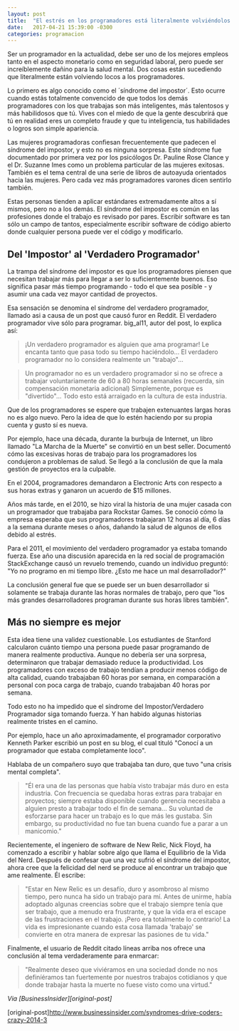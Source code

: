 ```yaml
---
layout: post
title:  "El estrés en los programadores está literalmente volviéndolos locos"
date:   2017-04-21 15:39:00 -0300
categories: programacion
---
```

Ser un programador en la actualidad, debe ser uno de los mejores empleos tanto en el aspecto monetario como en seguridad laboral, pero puede ser increíblemente dañino para la salud mental. Dos cosas están sucediendo que literalmente están volviendo locos a los programadores.

Lo primero es algo conocido como el ´síndrome del impostor´. Esto ocurre cuando estás totalmente convencido de que todos los demás programadores con los que trabajas son más inteligentes, más talentosos y más habilidosos que tú. Vives con el miedo de que la gente descubrirá que tú en realidad eres un completo fraude y que tu inteligencia, tus habilidades o logros son simple apariencia.

Las mujeres programadoras confiesan frecuentemente que padecen el síndrome del impostor, y esto no es ninguna sorpresa. Este síndrome fue documentado por primera vez por los psicólogos Dr. Pauline Rose Clance y el Dr. Suzanne Imes como un problema particular de las mujeres exitosas. También es el tema central de una serie de libros de autoayuda orientados hacia las mujeres. Pero cada vez más programadores varones dicen sentirlo también.

Estas personas tienden a aplicar estándares extremadamente altos a sí mismos, pero no a los demás. El síndrome del impostor es común en las profesiones donde el trabajo es revisado por pares. Escribir software es tan sólo un campo de tantos, especialmente escribir software de código abierto donde cualquier persona puede ver el código y modificarlo.



## Del 'Impostor' al 'Verdadero Programador'

La trampa del síndrome del impostor es que los programadores piensen que necesitan trabajar más para llegar a ser lo suficientemente buenos. Eso significa pasar más tiempo programando - todo el que sea posible - y asumir una cada vez mayor cantidad de proyectos.

Esa sensación se denomina el síndrome del verdadero programador, llamado asi a causa de un post que causó furor en Reddit. El verdadero programador vive sólo para programar. big_al11, autor del post, lo explica así:

> ¡Un verdadero programador es alguien que ama programar! Le encanta tanto que pasa todo su tiempo haciéndolo... El verdadero programador no lo considera realmente un "trabajo"...

> Un programador no es un verdadero programador si no se ofrece a trabajar voluntariamente de 60 a 80 horas semanales (recuerda, sin compensación monetaria adicional) Simplemente, porque es "divertido"... Todo esto está arraigado en la cultura de esta industria.

Que de los programadores se espere que trabajen extenuantes largas horas no es algo nuevo. Pero la idea de que lo estén haciendo por su propia cuenta y gusto sí es nueva.

Por ejemplo, hace una década, durante la burbuja de Internet, un libro llamado "La Marcha de la Muerte" se convirtió en un best seller. Documentó cómo las excesivas horas de trabajo para los programadores los condujeron a problemas de salud. Se llegó a la conclusión de que la mala gestión de proyectos era la culpable.

En el 2004, programadores demandaron a Electronic Arts con respecto a sus horas extras y ganaron un acuerdo de $15 millones.

Años más tarde, en el 2010, se hizo viral la historia de una mujer casada con un programador que trabajaba para Rockstar Games. Se conoció cómo la empresa esperaba que sus programadores trabajaran 12 horas al día, 6 días a la semana durante meses o años, dañando la salud de algunos de ellos debido al estrés.

Para el 2011, el movimiento del verdadero programador ya estaba tomando fuerza. Ese año una discusión aparecida en la red social de programación StackExchange causó un revuelo tremendo, cuando un individuo preguntó: "Yo no programo en mi tiempo libre. ¿Esto me hace un mal desarrollador?"

La conclusión general fue que se puede ser un buen desarrollador si solamente se trabaja durante las horas normales de trabajo, pero que "los más grandes desarrolladores programan durante sus horas libres también".

## Más no siempre es mejor

Esta idea tiene una validez cuestionable. Los estudiantes de Stanford calcularon cuánto tiempo una persona puede pasar programando de manera realmente productiva. Aunque no debería ser una sorpresa, determinaron que trabajar demasiado reduce la productividad. Los programadores con exceso de trabajo tendían a producir menos código de alta calidad, cuando trabajaban 60 horas por semana, en comparación a personal con poca carga de trabajo, cuando trabajaban 40 horas por semana.

Todo esto no ha impedido que el síndrome del Impostor/Verdadero Programador siga tomando fuerza. Y han habido algunas historias realmente tristes en el camino.

Por ejemplo, hace un año aproximadamente, el programador corporativo Kenneth Parker escribió un post en su blog, el cual tituló "Conocí a un programador que estaba completamente loco".

Hablaba de un compañero suyo que trabajaba tan duro, que tuvo "una crisis mental completa".

> "Él era una de las personas que había visto trabajar más duro en esta industria. Con frecuencia se quedaba horas extras para trabajar en proyectos; siempre estaba disponible cuando gerencia necesitaba a alguien presto a trabajar todo el fin de semana... Su voluntad de esforzarse para hacer un trabajo es lo que más les gustaba. Sin embargo, su productividad no fue tan buena cuando fue a parar a un manicomio."

Recientemente, el ingeniero de software de New Relic, Nick Floyd, ha comenzado a escribir y hablar sobre algo que llama el Equilibrio de la Vida del Nerd. Después de confesar que una vez sufrió el síndrome del impostor, ahora cree que la felicidad del nerd se produce al encontrar un trabajo que ame realmente. Él escribe:

> "Estar en New Relic es un desafío, duro y asombroso al mismo tiempo, pero nunca ha sido un trabajo para mí. Antes de unirme, había adoptado algunas creencias sobre que el trabajo siempre tenía que ser trabajo, que a menudo era frustrante, y que la vida era el escape de las frustraciones en el trabajo. ¡Pero era totalmente lo contrario! La vida es impresionante cuando esta cosa llamada 'trabajo' se convierte en otra manera de expresar las pasiones de tu vida."

Finalmente, el usuario de Reddit citado líneas arriba nos ofrece una conclusión al tema verdaderamente para enmarcar:

> "Realmente deseo que viviéramos en una sociedad donde no nos definíéramos tan fuertemente por nuestros trabajos cotidianos y que donde trabajar hasta la muerte no fuese visto como una virtud."

*Via [BusinessInsider][original-post]*

[original-post]http://www.businessinsider.com/syndromes-drive-coders-crazy-2014-3
